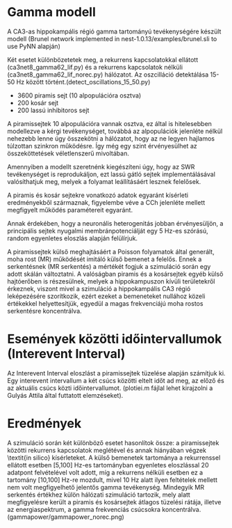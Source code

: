 # Gamma modell


A CA3-as hippokampális régió gamma tartományú tevékenységére készült modell (Brunel network implemented in nest-1.0.13/examples/brunel.sli to use PyNN alapján)

Két esetet különbözetetek meg, a rekurrens kapcsolatokkal ellátott (ca3net8_gamma62_lif.py) és a rekurrens kapcsolatok nélküli  (ca3net8_gamma62_lif_norec.py) hálózatot. Az oszcilláció detektálása 15-50 Hz között történt.(detect_oscillations_15_50.py)


- 3600 piramis sejt (10 alpopulációra osztva)
- 200 kosár sejt
- 200 lassú inhibitoros sejt

A piramissejtek 10 alpopulációra vannak osztva, ez által is hitelesebben modellezve a kérgi tevékenységet, továbbá az alpopulációk jelenléte nélkül nehezebb lenne úgy összekötni a hálózatot, hogy az ne legyen hajlamos túlzottan szinkron működésre. Így még egy szint érvényesülhet az összeköttetések véletlenszerű mivoltában.

Amennyiben a modellt szeretnénk kiegészíteni úgy, hogy az SWR tevékenységet is reprodukáljon, ezt lassú gátló sejtek implementálásával valósíthatjuk meg, melyek a folyamat leállításáért lesznek felelősek.

A piramis és kosár sejtekre vonatkozó adatok egyaránt kísérleti eredményekből származnak, figyelembe véve a CCh jelenléte mellett megfigyelt működés paramétereit egyaránt. 

Annak érdekében, hogy a neuronális heterogenitás jobban érvényesüljön, a principális sejtek nyugalmi membránpotenciálját egy 5 Hz-es szórású, random egyenletes eloszlás alapján felülírjuk.


A piramissejtek külső meghajtásáért a Poisson folyamatok által generált, moha rost (MR) működését imitáló külső bemenet a felelős. Ennek a serkentésnek (MR serkentés) a mértékét fogjuk a szimuláció során egy adott skálán változtatni.
A valóságban piramis és a kosársejtek egyéb külső hajtóerőben is részesülnek, melyek a hippokampuszon kívüli területekről érkeznek, viszont mivel a szimuláció a hippokampális CA3 régió leképezésére szorítkozik, ezért ezeket a bemeneteket nullához közeli értékekkel helyettesítjük, egyedül a magas frekvenciájú moha rostos serkentésre koncentrálva.



# Események közötti időintervallumok (Interevent Interval)

Az Interevent Interval eloszlást a piramissejtek tüzelése alapján számítjuk ki. Egy interevent intervallum a két csúcs közötti eltelt időt ad meg, az előző és az aktuális csúcs közti időintervallumot. (plotiei.m fájlal lehet kirajzolni a Gulyás Attila által futtatott elemzéseket).

# Eredmények

A szimuláció során két különböző esetet hasonlítok össze: a piramissejtek közötti rekurrens kapcsolatok meglétével és annak hiányában végzek \textit{in silico} kísérleteket. A külső bemenetek tartománya a rekurrenssel ellátott esetben [5,100] Hz-es tartományban egyenletes eloszlással 20 adatpont felvételével volt adott, míg a rekurrens nélküli esetben ez a tartomány [10,100] Hz-re mozdult, mivel 10 Hz alatt ilyen feltételek mellett nem volt megfigyelhető jelentős gamma tevékenység. 
Mindegyik MR serkentés értékhez külön hálózati szimuláció tartozik, mely alatt megfigyelésre került a piramis és kosársejtek átlagos tüzelési rátája, illetve az energiaspektrum, a gamma frekvenciás csúcsokra koncentrálva. (gammapower/gammapower_norec.png)




